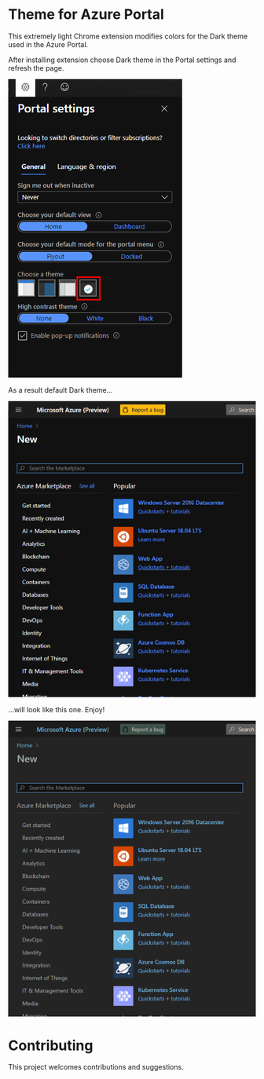 # Theme for Azure Portal



This extremely light Chrome extension modifies colors for the Dark theme used in the Azure Portal.

After installing extension choose Dark theme in the Portal settings and refresh the page.

![](images/demo_settings.png)

As a result default Dark theme...

![](images/demo_old.png)

...will look like this one.  Enjoy!

![](images/demo_new.png)

# Contributing

This project welcomes contributions and suggestions.